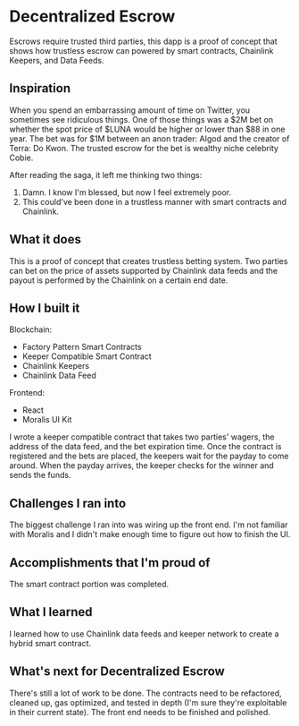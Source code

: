 # Decentralized Escrow

Escrows require trusted third parties, this dapp is a proof of concept that shows how trustless escrow can powered by smart contracts, Chainlink Keepers, and Data Feeds. 

## Inspiration

When you spend an embarrassing amount of time on Twitter, you sometimes see ridiculous things. One of those things was a $2M bet on whether the spot price of $LUNA would be higher or lower than $88 in one year. The bet was for $1M between an anon trader: AIgod and the creator of Terra: Do Kwon. The trusted escrow for the bet is wealthy niche celebrity Cobie.

After reading the saga, it left me thinking two things:

1. Damn. I know I'm blessed, but now I feel extremely poor.
2. This could've been done in a trustless manner with smart contracts and Chainlink.

## What it does

This is a proof of concept that creates trustless betting system. Two parties can bet on the price of assets supported by Chainlink data feeds and the payout is performed by the Chainlink on a certain end date.

## How I built it

Blockchain:
- Factory Pattern Smart Contracts
- Keeper Compatible Smart Contract
- Chainlink Keepers
- Chainlink Data Feed

Frontend:
- React
- Moralis UI Kit

I wrote a keeper compatible contract that takes two parties' wagers, the address of the data feed, and the bet expiration time. Once the contract is registered and the bets are placed, the keepers wait for the payday to come around. When the payday arrives, the keeper checks for the winner and sends the funds.

## Challenges I ran into

The biggest challenge I ran into was wiring up the front end. I'm not familiar with Moralis and I didn't make enough time to figure out how to finish the UI.

## Accomplishments that I'm proud of

The smart contract portion was completed.

## What I learned

I learned how to use Chainlink data feeds and keeper network to create a hybrid smart contract.

## What's next for Decentralized Escrow  

There's still a lot of work to be done. The contracts need to be refactored, cleaned up, gas optimized, and tested in depth (I'm sure they're exploitable in their current state). The front end needs to be finished and polished.